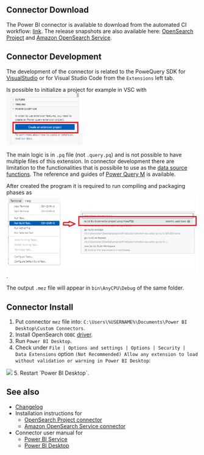 ## Connector Download

The Power BI connector is available to download from the automated CI workflow: [link](https://github.com/opensearch-project/sql-odbc/actions/workflows/bi-connectors.yml).
The release snapshots are also available here: [OpenSearch Project](OpenSearchProject.mez) and [Amazon OpenSearch Service](AmazonOpenSearchService.mez).

## Connector Development

The development of the connector is related to the PoweQuery SDK for [VisualStudio](https://marketplace.visualstudio.com/items?itemName=Dakahn.PowerQuerySDK) or for Visual Studio Code from the `Extensions` left tab. 

Is possible to initialize a project for example in VSC with <img src="img/powerquery_SDK.png" width="200">

The main logic is in `.pq` file (not `.query.pq`) and is not possible to have multiple files of this extension. In connector development there are limitation to the functionalities that is possibile to use as the [data source functions](https://learn.microsoft.com/en-us/power-query/handling-data-access#data-source-functions). The reference and guides of [Power Query M](https://learn.microsoft.com/en-us/powerquery-m/) is available.

After created the program it is required to run compiling and packaging phases as <img src="img/build_task.png" width="600">. 

The output `.mez` file will appear in `bin\AnyCPU\Debug` of the same folder.

## Connector Install

1. Put connector `mez` file into: `C:\Users\%USERNAME%\Documents\Power BI Desktop\Custom Connectors`.
2. Install OpenSearch `ODBC` [driver](../../README.md#Download-and-Installation-the-Driver).
3. Run `Power BI Desktop`.
4. Check under `File | Options and settings | Options | Security | Data Extensions` option `(Not Recommended) Allow any extension to load without validation or warning in Power BI Desktop`:
<img src="img/pbi_settings.png">
5. Restart `Power BI Desktop`.

## See also

* [Changelog](CHANGELOG.md)
* Installation instructions for
  * [OpenSearch Project connector](OpenSearchProject.md)
  * [Amazon OpenSearch Service connector](AmazonOpenSearchService.md)
* Connector user manual for
  * [Power BI Service](power_bi_service_support.md)
  * [Power BI Desktop](power_bi_support.md)

